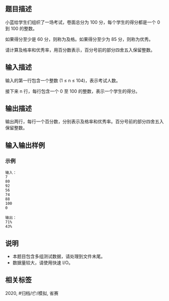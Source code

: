 ## 题目描述

小蓝给学生们组织了一场考试，卷面总分为 100 分，每个学生的得分都是一个 0 到 100 的整数。

如果得分至少是 60 分，则称为及格。如果得分至少为 85 分，则称为优秀。

请计算及格率和优秀率，用百分数表示，百分号前的部分四舍五入保留整数。

## 输入描述

输入的第一行包含一个整数 (1 ≤ n ≤ 104)，表示考试人数。

接下来 n 行，每行包含一个 0 至 100 的整数，表示一个学生的得分。

## 输出描述

输出两行，每行一个百分数，分别表示及格率和优秀率。百分号前的部分四舍五入保留整数。

## 输入输出样例

### 示例

```
输入：
7
80
92
56
74
88
100
0

输出：
71%
43%
```

## 说明

- 本题目包含多组测试数据，请处理到文件末尾。
- 数据量较大，请使用快速 I/O。

## 相关标签

2020, #归档/📦/模拟, 省赛
